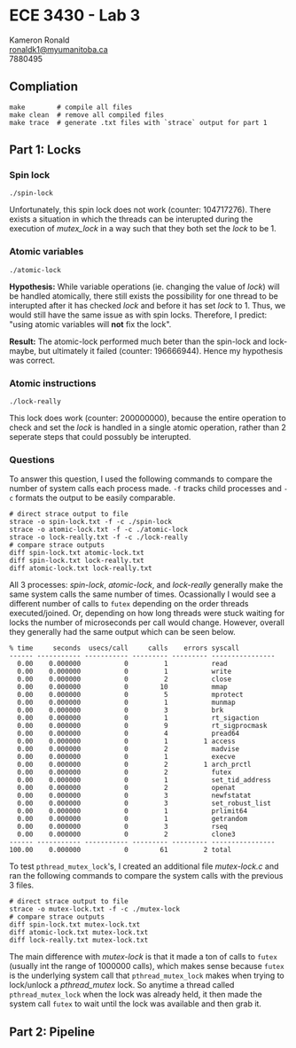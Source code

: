 # ECE 3430 - Lab 3

Kameron Ronald  
ronaldk1@myumanitoba.ca  
7880495

## Compliation

```shell
make        # compile all files
make clean  # remove all compiled files
make trace  # generate .txt files with `strace` output for part 1
```

## Part 1: Locks

### Spin lock

```shell
./spin-lock
```

Unfortunately, this spin lock does not work (counter: 104717276). There exists a situation in which
the threads can be interupted during the execution of *mutex_lock* in a way such that they both set
the *lock* to be 1.

### Atomic variables

```shell
./atomic-lock
```

**Hypothesis:** While variable operations (ie. changing the value of *lock*) will be handled
atomically, there still exists the possibility for one thread to be interupted after it has checked
*lock* and before it has set *lock* to 1. Thus, we would still have the same issue as with spin locks.
Therefore, I predict: "using atomic variables will **not** fix the lock".

**Result:** The atomic-lock performed much beter than the spin-lock and lock-maybe, but ultimately
it failed (counter: 196666944). Hence my hypothesis was correct.

### Atomic instructions

```shell
./lock-really
```

This lock does work (counter: 200000000), because the entire operation to check and set the *lock*
is handled in a single atomic operation, rather than 2 seperate steps that could possubly be interupted.

### Questions

To answer this question, I used the following commands to compare the number of system calls each
process made. `-f` tracks child processes and `-c` formats the output to be easily comparable.

```shell
# direct strace output to file
strace -o spin-lock.txt -f -c ./spin-lock
strace -o atomic-lock.txt -f -c ./atomic-lock
strace -o lock-really.txt -f -c ./lock-really
# compare strace outputs
diff spin-lock.txt atomic-lock.txt
diff spin-lock.txt lock-really.txt
diff atomic-lock.txt lock-really.txt
```

All 3 processes: *spin-lock*, *atomic-lock*, and *lock-really* generally make the same system calls
the same number of times. Ocassionally I would see a different number of calls to `futex` depending on
the order threads executed/joined. Or, depending on how long threads were stuck waiting for locks the
number of microseconds per call would change. However, overall they generally had the same output
which can be seen below.

```
% time     seconds  usecs/call     calls    errors syscall
------ ----------- ----------- --------- --------- ----------------
  0.00    0.000000           0         1           read
  0.00    0.000000           0         1           write
  0.00    0.000000           0         2           close
  0.00    0.000000           0        10           mmap
  0.00    0.000000           0         5           mprotect
  0.00    0.000000           0         1           munmap
  0.00    0.000000           0         3           brk
  0.00    0.000000           0         1           rt_sigaction
  0.00    0.000000           0         9           rt_sigprocmask
  0.00    0.000000           0         4           pread64
  0.00    0.000000           0         1         1 access
  0.00    0.000000           0         2           madvise
  0.00    0.000000           0         1           execve
  0.00    0.000000           0         2         1 arch_prctl
  0.00    0.000000           0         2           futex
  0.00    0.000000           0         1           set_tid_address
  0.00    0.000000           0         2           openat
  0.00    0.000000           0         3           newfstatat
  0.00    0.000000           0         3           set_robust_list
  0.00    0.000000           0         1           prlimit64
  0.00    0.000000           0         1           getrandom
  0.00    0.000000           0         3           rseq
  0.00    0.000000           0         2           clone3
------ ----------- ----------- --------- --------- ----------------
100.00    0.000000           0        61         2 total
```

To test `pthread_mutex_lock`'s, I created an additional file *mutex-lock.c* and ran the following
commands to compare the system calls with the previous 3 files.

```shell
# direct strace output to file
strace -o mutex-lock.txt -f -c ./mutex-lock
# compare strace outputs
diff spin-lock.txt mutex-lock.txt
diff atomic-lock.txt mutex-lock.txt
diff lock-really.txt mutex-lock.txt
```

The main difference with *mutex-lock* is that it made a ton of calls to `futex` (usually int the
range of 1000000 calls), which makes sense because `futex` is the underlying system call that
`pthread_mutex_lock` makes when trying to lock/unlock a *pthread_mutex* lock. So anytime a thread
called `pthread_mutex_lock` when the lock was already held, it then made the system call `futex` to
wait until the lock was available and then grab it.


## Part 2: Pipeline

